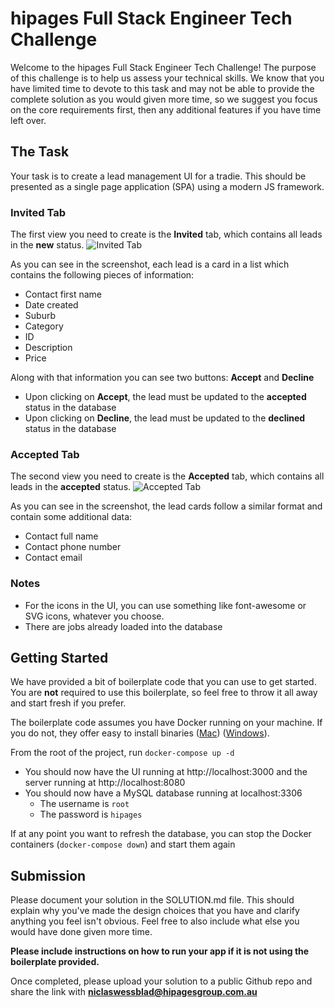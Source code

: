 hipages Full Stack Engineer Tech Challenge
==========================================
Welcome to the hipages Full Stack Engineer Tech Challenge!  The purpose of this challenge is to help us assess your technical skills.  We know that you have limited time to devote to this task and may not be able to provide the complete solution as you would given more time, so we suggest you focus on the core requirements first, then any additional features if you have time left over.

## The Task
Your task is to create a lead management UI for a tradie.  This should be presented as a single page application (SPA) using a modern JS framework.

### Invited Tab
The first view you need to create is the **Invited** tab, which contains all leads in the **new** status.
![Invited Tab](/invited_tab.png?raw=true "Invited Tab")

As you can see in the screenshot, each lead is a card in a list which contains the following pieces of information:
* Contact first name
* Date created
* Suburb
* Category
* ID
* Description
* Price

Along with that information you can see two buttons: **Accept** and **Decline**
* Upon clicking on **Accept**, the lead must be updated to the **accepted** status in the database
* Upon clicking on **Decline**, the lead must be updated to the **declined** status in the database

### Accepted Tab
The second view you need to create is the **Accepted** tab, which contains all leads in the **accepted** status.
![Accepted Tab](/accepted_tab.png?raw=true "Accepted Tab")

As you can see in the screenshot, the lead cards follow a similar format and contain some additional data:
* Contact full name
* Contact phone number
* Contact email

### Notes
* For the icons in the UI, you can use something like font-awesome or SVG icons, whatever you choose.
* There are jobs already loaded into the database

## Getting Started
We have provided a bit of boilerplate code that you can use to get started.  You are **not** required to use this boilerplate, so feel free to throw it all away and start fresh if you prefer.

The boilerplate code assumes you have Docker running on your machine.  If you do not, they offer easy to install binaries ([Mac](https://docs.docker.com/docker-for-mac/install/)) ([Windows](https://docs.docker.com/docker-for-windows/install/)).

From the root of the project, run `docker-compose up -d`
* You should now have the UI running at http://localhost:3000 and the server running at http://localhost:8080
* You should now have a MySQL database running at localhost:3306
    * The username is `root`
    * The password is `hipages`

If at any point you want to refresh the database, you can stop the Docker containers (`docker-compose down`) and start them again
    
## Submission
Please document your solution in the SOLUTION.md file.  This should explain why you've made the design choices that you have and clarify anything you feel isn't obvious.  Feel free to also include what else you would have done given more time.

**Please include instructions on how to run your app if it is not using the boilerplate provided.**

Once completed, please upload your solution to a public Github repo and share the link with **niclaswessblad@hipagesgroup.com.au**
